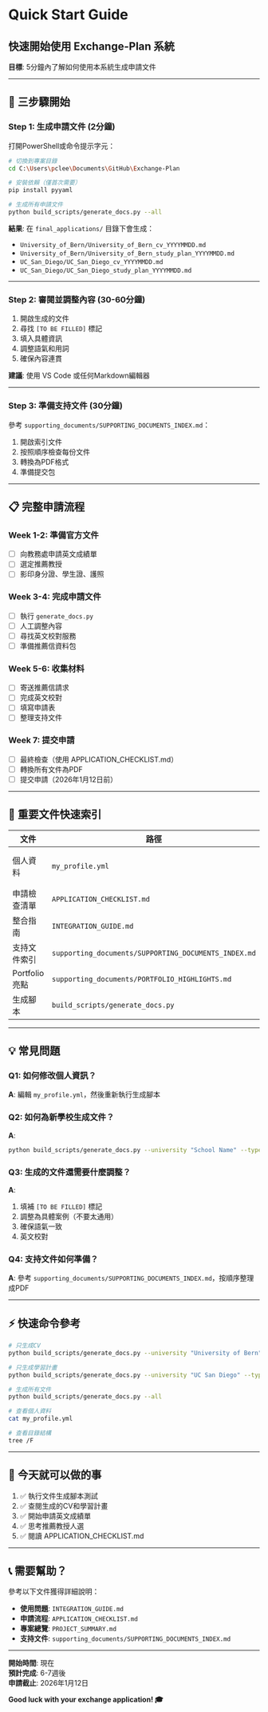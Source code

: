 # Quick Start Guide
## 快速開始使用 Exchange-Plan 系統

**目標**: 5分鐘內了解如何使用本系統生成申請文件

---

## 🚀 三步驟開始

### Step 1: 生成申請文件 (2分鐘)

打開PowerShell或命令提示字元：

```bash
# 切換到專案目錄
cd C:\Users\pclee\Documents\GitHub\Exchange-Plan

# 安裝依賴（僅首次需要）
pip install pyyaml

# 生成所有申請文件
python build_scripts/generate_docs.py --all
```

**結果**: 在 `final_applications/` 目錄下會生成：
- `University_of_Bern/University_of_Bern_cv_YYYYMMDD.md`
- `University_of_Bern/University_of_Bern_study_plan_YYYYMMDD.md`
- `UC_San_Diego/UC_San_Diego_cv_YYYYMMDD.md`
- `UC_San_Diego/UC_San_Diego_study_plan_YYYYMMDD.md`

---

### Step 2: 審閱並調整內容 (30-60分鐘)

1. 開啟生成的文件
2. 尋找 `[TO BE FILLED]` 標記
3. 填入具體資訊
4. 調整語氣和用詞
5. 確保內容連貫

**建議**: 使用 VS Code 或任何Markdown編輯器

---

### Step 3: 準備支持文件 (30分鐘)

參考 `supporting_documents/SUPPORTING_DOCUMENTS_INDEX.md`：

1. 開啟索引文件
2. 按照順序檢查每份文件
3. 轉換為PDF格式
4. 準備提交包

---

## 📋 完整申請流程

### Week 1-2: 準備官方文件
- [ ] 向教務處申請英文成績單
- [ ] 選定推薦教授
- [ ] 影印身分證、學生證、護照

### Week 3-4: 完成申請文件
- [ ] 執行 `generate_docs.py`
- [ ] 人工調整內容
- [ ] 尋找英文校對服務
- [ ] 準備推薦信資料包

### Week 5-6: 收集材料
- [ ] 寄送推薦信請求
- [ ] 完成英文校對
- [ ] 填寫申請表
- [ ] 整理支持文件

### Week 7: 提交申請
- [ ] 最終檢查（使用 APPLICATION_CHECKLIST.md）
- [ ] 轉換所有文件為PDF
- [ ] 提交申請（2026年1月12日前）

---

## 📁 重要文件快速索引

| 文件 | 路徑 | 用途 |
|------|------|------|
| 個人資料 | `my_profile.yml` | 所有資訊的來源 |
| 申請檢查清單 | `APPLICATION_CHECKLIST.md` | 逐項檢查 |
| 整合指南 | `INTEGRATION_GUIDE.md` | 詳細使用說明 |
| 支持文件索引 | `supporting_documents/SUPPORTING_DOCUMENTS_INDEX.md` | 文件清單 |
| Portfolio亮點 | `supporting_documents/PORTFOLIO_HIGHLIGHTS.md` | GitHub成就 |
| 生成腳本 | `build_scripts/generate_docs.py` | 自動化工具 |

---

## 💡 常見問題

### Q1: 如何修改個人資訊？
**A**: 編輯 `my_profile.yml`，然後重新執行生成腳本

### Q2: 如何為新學校生成文件？
**A**: 
```bash
python build_scripts/generate_docs.py --university "School Name" --type both
```

### Q3: 生成的文件還需要什麼調整？
**A**: 
1. 填補 `[TO BE FILLED]` 標記
2. 調整為具體案例（不要太通用）
3. 確保語氣一致
4. 英文校對

### Q4: 支持文件如何準備？
**A**: 參考 `supporting_documents/SUPPORTING_DOCUMENTS_INDEX.md`，按順序整理成PDF

---

## ⚡ 快速命令參考

```bash
# 只生成CV
python build_scripts/generate_docs.py --university "University of Bern" --type cv

# 只生成學習計畫
python build_scripts/generate_docs.py --university "UC San Diego" --type study_plan

# 生成所有文件
python build_scripts/generate_docs.py --all

# 查看個人資料
cat my_profile.yml

# 查看目錄結構
tree /F
```

---

## 🎯 今天就可以做的事

1. ✅ 執行文件生成腳本測試
2. ✅ 查閱生成的CV和學習計畫
3. ✅ 開始申請英文成績單
4. ✅ 思考推薦教授人選
5. ✅ 閱讀 APPLICATION_CHECKLIST.md

---

## 📞 需要幫助？

參考以下文件獲得詳細說明：
- **使用問題**: `INTEGRATION_GUIDE.md`
- **申請流程**: `APPLICATION_CHECKLIST.md`
- **專案總覽**: `PROJECT_SUMMARY.md`
- **支持文件**: `supporting_documents/SUPPORTING_DOCUMENTS_INDEX.md`

---

**開始時間**: 現在  
**預計完成**: 6-7週後  
**申請截止**: 2026年1月12日

**Good luck with your exchange application! 🎓**

